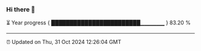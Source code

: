 ### Hi there 👋

⏳ Year progress { ████████████████████████▁▁▁▁▁▁ } 83.20 %

---

⏰ Updated on Thu, 31 Oct 2024 12:26:04 GMT
